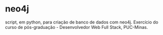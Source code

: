 # neo4j

script, em python, para criação de banco de dados com neo4j. Exercício do curso de pós-graduação - Desenvolvedor Web Full Stack, PUC-Minas.
